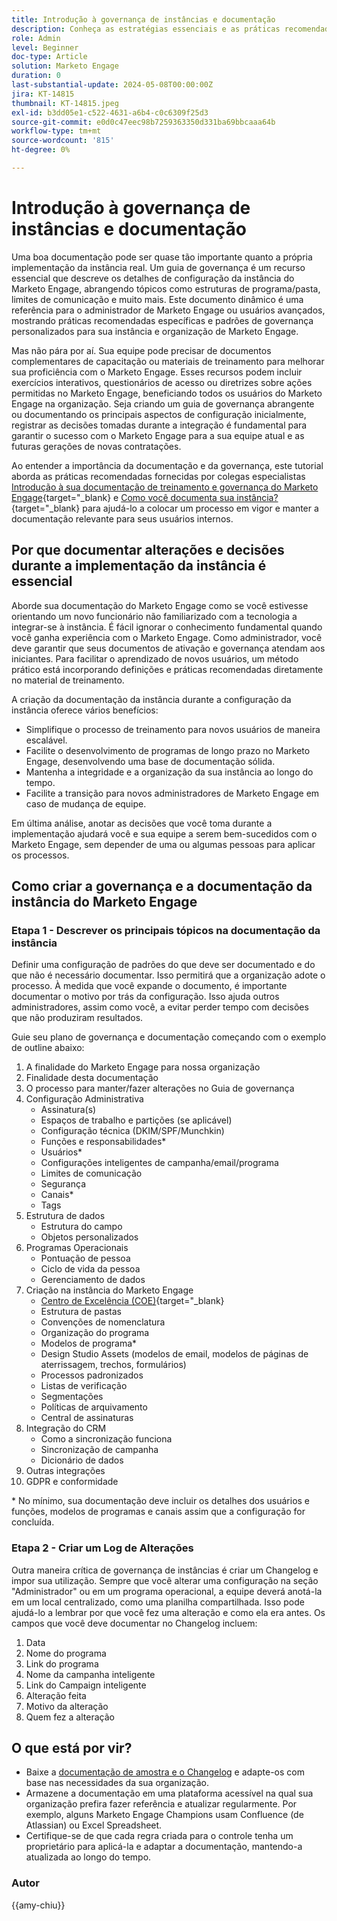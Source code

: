 ```yaml
---
title: Introdução à governança de instâncias e documentação
description: Conheça as estratégias essenciais e as práticas recomendadas para começar a usar a governança e a documentação do Marketo Engage. Descubra como criar documentação escalável, otimizar o treinamento de usuários e garantir a criação com uma estrutura na sua instância do Marketo Engage.
role: Admin
level: Beginner
doc-type: Article
solution: Marketo Engage
duration: 0
last-substantial-update: 2024-05-08T00:00:00Z
jira: KT-14815
thumbnail: KT-14815.jpeg
exl-id: b3dd05e1-c522-4631-a6b4-c0c6309f25d3
source-git-commit: e0d0c47eec98b7259363350d331ba69bbcaaa64b
workflow-type: tm+mt
source-wordcount: '815'
ht-degree: 0%

---
```


# Introdução à governança de instâncias e documentação

Uma boa documentação pode ser quase tão importante quanto a própria implementação da instância real. Um guia de governança é um recurso essencial que descreve os detalhes de configuração da instância do Marketo Engage, abrangendo tópicos como estruturas de programa/pasta, limites de comunicação e muito mais. Este documento dinâmico é uma referência para o administrador de Marketo Engage ou usuários avançados, mostrando práticas recomendadas específicas e padrões de governança personalizados para sua instância e organização de Marketo Engage.

Mas não pára por aí. Sua equipe pode precisar de documentos complementares de capacitação ou materiais de treinamento para melhorar sua proficiência com o Marketo Engage. Esses recursos podem incluir exercícios interativos, questionários de acesso ou diretrizes sobre ações permitidas no Marketo Engage, beneficiando todos os usuários do Marketo Engage na organização. Seja criando um guia de governança abrangente ou documentando os principais aspectos de configuração inicialmente, registrar as decisões tomadas durante a integração é fundamental para garantir o sucesso com o Marketo Engage para a sua equipe atual e as futuras gerações de novas contratações.

Ao entender a importância da documentação e da governança, este tutorial aborda as práticas recomendadas fornecidas por colegas especialistas [Introdução à sua documentação de treinamento e governança do Marketo Engage](https://nation.marketo.com/t5/product-blogs/getting-started-on-your-marketo-governance-and-training/ba-p/242421){target="_blank} e [Como você documenta sua instância?](https://nation.marketo.com/t5/product-discussions/how-do-you-document-your-instance/td-p/72877){target="_blank} para ajudá-lo a colocar um processo em vigor e manter a documentação relevante para seus usuários internos.

## Por que documentar alterações e decisões durante a implementação da instância é essencial

Aborde sua documentação do Marketo Engage como se você estivesse orientando um novo funcionário não familiarizado com a tecnologia a integrar-se à instância. É fácil ignorar o conhecimento fundamental quando você ganha experiência com o Marketo Engage. Como administrador, você deve garantir que seus documentos de ativação e governança atendam aos iniciantes. Para facilitar o aprendizado de novos usuários, um método prático está incorporando definições e práticas recomendadas diretamente no material de treinamento.

A criação da documentação da instância durante a configuração da instância oferece vários benefícios:

* Simplifique o processo de treinamento para novos usuários de maneira escalável.
* Facilite o desenvolvimento de programas de longo prazo no Marketo Engage, desenvolvendo uma base de documentação sólida.
* Mantenha a integridade e a organização da sua instância ao longo do tempo.
* Facilite a transição para novos administradores de Marketo Engage em caso de mudança de equipe.

Em última análise, anotar as decisões que você toma durante a implementação ajudará você e sua equipe a serem bem-sucedidos com o Marketo Engage, sem depender de uma ou algumas pessoas para aplicar os processos.

## Como criar a governança e a documentação da instância do Marketo Engage

### Etapa 1 - Descrever os principais tópicos na documentação da instância

Definir uma configuração de padrões do que deve ser documentado e do que não é necessário documentar. Isso permitirá que a organização adote o processo. À medida que você expande o documento, é importante documentar o motivo por trás da configuração. Isso ajuda outros administradores, assim como você, a evitar perder tempo com decisões que não produziram resultados.

Guie seu plano de governança e documentação começando com o exemplo de outline abaixo:

1. A finalidade do Marketo Engage para nossa organização
1. Finalidade desta documentação
1. O processo para manter/fazer alterações no Guia de governança
1. Configuração Administrativa
   * Assinatura(s)
   * Espaços de trabalho e partições (se aplicável)
   * Configuração técnica (DKIM/SPF/Munchkin)
   * Funções e responsabilidades*
   * Usuários*
   * Configurações inteligentes de campanha/email/programa
   * Limites de comunicação
   * Segurança
   * Canais*
   * Tags
1. Estrutura de dados
   * Estrutura do campo
   * Objetos personalizados
1. Programas Operacionais
   * Pontuação de pessoa
   * Ciclo de vida da pessoa
   * Gerenciamento de dados
1. Criação na instância do Marketo Engage
   * [Centro de Excelência (COE)](https://business.adobe.com/blog/perspectives/center-of-excellence-top-10-questions-to-ask-yourself){target="_blank}
   * Estrutura de pastas
   * Convenções de nomenclatura
   * Organização do programa
   * Modelos de programa*
   * Design Studio Assets (modelos de email, modelos de páginas de aterrissagem, trechos, formulários)
   * Processos padronizados
   * Listas de verificação
   * Segmentações
   * Políticas de arquivamento
   * Central de assinaturas
1. Integração do CRM
   * Como a sincronização funciona
   * Sincronização de campanha
   * Dicionário de dados
1. Outras integrações
1. GDPR e conformidade

\* No mínimo, sua documentação deve incluir os detalhes dos usuários e funções, modelos de programas e canais assim que a configuração for concluída.

### Etapa 2 - Criar um Log de Alterações

Outra maneira crítica de governança de instâncias é criar um Changelog e impor sua utilização. Sempre que você alterar uma configuração na seção &quot;Administrador&quot; ou em um programa operacional, a equipe deverá anotá-la em um local centralizado, como uma planilha compartilhada. Isso pode ajudá-lo a lembrar por que você fez uma alteração e como ela era antes. Os campos que você deve documentar no Changelog incluem:

1. Data
1. Nome do programa
1. Link do programa
1. Nome da campanha inteligente
1. Link do Campaign inteligente
1. Alteração feita
1. Motivo da alteração
1. Quem fez a alteração

## O que está por vir?

* Baixe a [documentação de amostra e o Changelog](/help/marketo-tutorial-implementing-new-instance/assets/template-adobe-marketo-engage-instance-documentation.xlsx) e adapte-os com base nas necessidades da sua organização.
* Armazene a documentação em uma plataforma acessível na qual sua organização prefira fazer referência e atualizar regularmente. Por exemplo, alguns Marketo Engage Champions usam Confluence (de Atlassian) ou Excel Spreadsheet.
* Certifique-se de que cada regra criada para o controle tenha um proprietário para aplicá-la e adaptar a documentação, mantendo-a atualizada ao longo do tempo.

### Autor

{{amy-chiu}}

